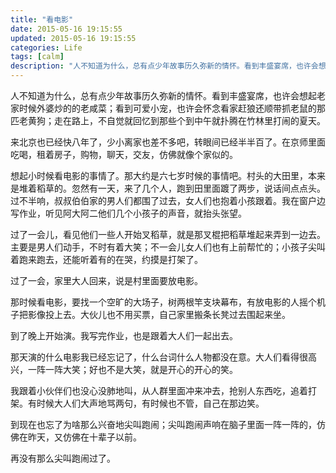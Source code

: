```yaml
---
title: "看电影"
date: 2015-05-16 19:15:55
updated: 2015-05-16 19:15:55
categories: Life
tags: [calm]
description: "人不知道为什么，总有点少年故事历久弥新的情怀。看到丰盛宴席，也许会想起老家时候外婆炒的的老咸菜；看到可爱小宠，也许会怀念看家赶狼还顺带抓老鼠的那匹老黄狗；走在路上，不自觉就回忆到那些个到中午就扑腾在竹林里打闹的夏天。 来北京也已经快八年了，少小离家也差不多吧，转眼间已经半半百了。在京师里面吃喝，租着房子，购物，聊天，交友，仿佛就像个家似的。"
---
```


人不知道为什么，总有点少年故事历久弥新的情怀。看到丰盛宴席，也许会想起老家时候外婆炒的的老咸菜；看到可爱小宠，也许会怀念看家赶狼还顺带抓老鼠的那匹老黄狗；走在路上，不自觉就回忆到那些个到中午就扑腾在竹林里打闹的夏天。

来北京也已经快八年了，少小离家也差不多吧，转眼间已经半半百了。在京师里面吃喝，租着房子，购物，聊天，交友，仿佛就像个家似的。

想起小时候看电影的事情了。那大约是六七岁时候的事情吧。村头的大田里，本来是堆着稻草的。忽然有一天，来了几个人，跑到田里面踱了两步，说话间点点头。过不半响，叔叔伯伯家的男人们都围了过去，女人们也抱着小孩跟着。我在窗户边写作业，听见阿大阿二他们几个小孩子的声音，就抬头张望。

过了一会儿，看见他们一些人开始叉稻草，就是那叉棍把稻草堆起来弄到一边去。主要是男人们动手，不时有着大笑；不一会儿女人们也有上前帮忙的；小孩子尖叫着跑来跑去，还能听着有的在哭，约摸是打架了。

过了一会，家里大人回来，说是村里面要放电影。

那时候看电影，要找一个空旷的大场子，树两根竿支块幕布，有放电影的人摇个机子把影像投上去。大伙儿也不用买票，自己家里搬条长凳过去围起来坐。

到了晚上开始演。我写完作业，也是跟着大人们一起出去。

那天演的什么电影我已经忘记了，什么台词什么人物都没在意。大人们看得很高兴，一阵一阵大笑；好也不是大笑，就是开心的开心的笑。

我跟着小伙伴们也没心没肺地叫，从人群里面冲来冲去，抢别人东西吃，追着打架。有时候大人们大声地骂两句，有时候也不管，自己在那边笑。

到现在也忘了为啥那么兴奋地尖叫跑闹；尖叫跑闹声响在脑子里面一阵一阵的，仿佛在昨天，又仿佛在十辈子以前。

再没有那么尖叫跑闹过了。

